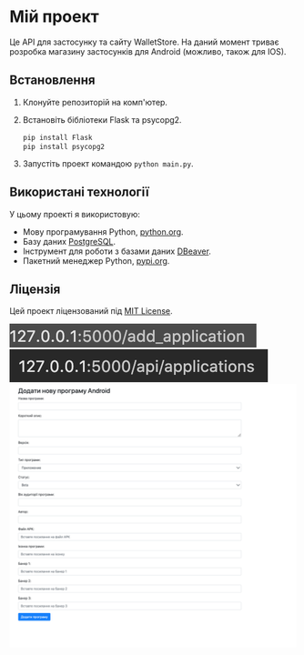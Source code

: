 # Мій проект

Це API для застосунку та сайту WalletStore. На даний момент триває розробка магазину застосунків для Android (можливо, також для IOS).

## Встановлення

1. Клонуйте репозиторій на комп'ютер.
2. Встановіть бібліотеки Flask та psycopg2.

    ```
    pip install Flask
    pip install psycopg2
    ```

3. Запустіть проект командою `python main.py`.

## Використані технології

У цьому проекті я використовую:
- Мову програмування Python, [python.org](https://www.python.org/).
- Базу даних [PostgreSQL](https://www.postgresql.org/).
- Інструмент для роботи з базами даних [DBeaver](https://dbeaver.io/).
- Пакетний менеджер Python, [pypi.org](https://pypi.org/).

## Ліцензія

Цей проект ліцензований під [MIT License]([https://opensource.org/licenses/MIT](https://github.com/MrghtChannel/WalletStore_API/blob/main/LICENSE)).

![1](https://github.com/MrghtChannel/WalletStore_API/blob/main/img/1.png)
![2](https://github.com/MrghtChannel/WalletStore_API/blob/main/img/2.png)
![3](https://github.com/MrghtChannel/WalletStore_API/blob/main/img/3.png)
